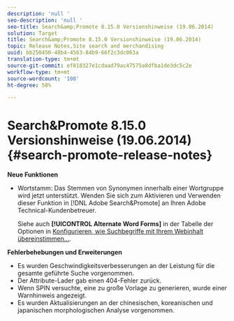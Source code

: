 ```yaml
---
description: 'null '
seo-description: 'null '
seo-title: Search&amp;Promote 8.15.0 Versionshinweise (19.06.2014)
solution: Target
title: Search&amp;Promote 8.15.0 Versionshinweise (19.06.2014)
topic: Release Notes,Site search and merchandising
uuid: bb250450-48b4-4563-84b9-66f2c3dc063a
translation-type: tm+mt
source-git-commit: ef818327e1cdaad79ac47575a8dfba1de3dc5c2e
workflow-type: tm+mt
source-wordcount: '108'
ht-degree: 58%

---
```



# Search&amp;Promote 8.15.0 Versionshinweise (19.06.2014){#search-promote-release-notes}

**Neue Funktionen**

* Wortstamm: Das Stemmen von Synonymen innerhalb einer Wortgruppe wird jetzt unterstützt.  Wenden Sie sich zum Aktivieren und Verwenden dieser Funktion in [!DNL Adobe Search&Promote] an Ihren Adobe Technical-Kundenbetreuer.

   Siehe auch **[!UICONTROL Alternate Word Forms]** in der Tabelle der Optionen in [Konfigurieren, wie Suchbegriffe mit Ihrem Webinhalt übereinstimmen...](../c-about-linguistics-menu/c-about-words-and-language.md#task_351A9144A51F4B41923BDBACDEF3B616).

**Fehlerbehebungen und Erweiterungen**

* Es wurden Geschwindigkeitsverbesserungen an der Leistung für die gesamte geführte Suche vorgenommen.
* Der Attribute-Lader gab einen 404-Fehler zurück.
* Wenn SPIN versuchte, eine zu große Vorlage zu generieren, wurde einer Warnhinweis angezeigt.
* Es wurden Aktualisierungen an der chinesischen, koreanischen und japanischen morphologischen Analyse vorgenommen.


